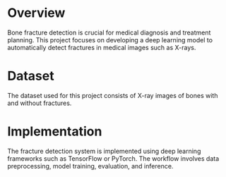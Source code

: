 # Overview
Bone fracture detection is crucial for medical diagnosis and treatment planning. This project focuses on developing a deep learning model to automatically detect fractures in medical images such as X-rays.
# Dataset
The dataset used for this project consists of X-ray images of bones with and without fractures.
# Implementation
The fracture detection system is implemented using deep learning frameworks such as TensorFlow or PyTorch. The workflow involves data preprocessing, model training, evaluation, and inference.

